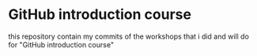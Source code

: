# GitHub introduction course
this repository contain my commits of the workshops that i did and will do for "GitHub introduction course"
